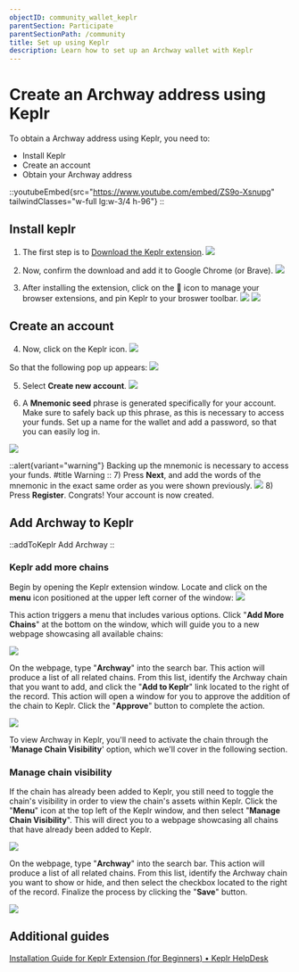 ```yaml
---
objectID: community_wallet_keplr
parentSection: Participate
parentSectionPath: /community
title: Set up using Keplr
description: Learn how to set up an Archway wallet with Keplr
---
```


# Create an Archway address using Keplr

To obtain a Archway address using Keplr, you need to:
- Install Keplr
- Create an account 
- Obtain your Archway address

::youtubeEmbed{src="https://www.youtube.com/embed/ZS9o-Xsnupg" tailwindClasses="w-full lg:w-3/4 h-96"}
::


## Install keplr

1) The first step is to <a href="https://chrome.google.com/webstore/detail/keplr/dmkamcknogkgcdfhhbddcghachkejeap" target="_blank">Download the Keplr extension</a>.
![](/images/docs/keplr-04.png)


2) Now, confirm the download and add it to Google Chrome (or Brave).
![](/images/docs/keplr-03.png)

3) After installing the extension, click on the :jigsaw:	 icon to manage your browser extensions, and pin Keplr to your broswer toolbar. 
![](/images/docs/keplr-icon-arrow-resized1.png)
![](/images/docs/keplr-arrow-resized-2.png)


## Create an account
4) Now, click on the Keplr icon.
![](/images/docs/keplr-icon-arrow-2.png)


So that the following pop up appears:
![](/images/docs/keplr02.png)

5) Select **Create new account**. 
![](/images/docs/keplr-create-arrow.png)

6) A **Mnemonic seed** phrase is generated specifically for your account. Make sure to safely back up this phrase, as this is necessary to access your funds. Set up a name for the wallet and add a password, so that you can easily log in.


![](/images/docs/keplr03.png)

::alert{variant="warning"}
Backing up the mnemonic is necessary to access your funds.
#title
Warning
::
7) Press **Next**, and add the words of the mnemonic in the exact same order as you were shown previously.
![](/public/images/docs/)
8) Press **Register**. Congrats! Your account is now created.


## Add Archway to Keplr


::addToKeplr
Add Archway
::

### Keplr add more chains
Begin by opening the Keplr extension window. Locate and click on the **menu** icon positioned at the upper left corner of the window:
![](/images/docs/keplr/keplr-menu.png)

This action triggers a menu that includes various options. Click "**Add More Chains**" at the bottom on the window, which will guide you to a new webpage showcasing all available chains:

![](/images/docs/keplr/keplr-add-more-chains.png)

On the webpage, type "**Archway**" into the search bar. This action will produce a list of all related chains. From this list, identify the Archway chain that you want to add, and click the "**Add to Keplr**" link located to the right of the record. This action will open a window for you to approve the addition of the chain to Keplr. Click the "**Approve**" button to complete the action.

![](/images/docs/keplr/keplr-chains-listing.png)

To view Archway in Keplr, you'll need to activate the chain through the '**Manage Chain Visibility**' option, which we'll cover in the following section.

### Manage chain visibility

If the chain has already been added to Keplr, you still need to toggle the chain's visibility in order to view the chain's assets within Keplr. Click the "**Menu**" icon at the top left of the Keplr window, and then select "**Manage Chain Visibility**". This will direct you to a webpage showcasing all chains that have already been added to Keplr.

![](/images/docs/keplr/keplr-manage-chain-visibility.png)

On the webpage, type "**Archway**" into the search bar. This action will produce a list of all related chains. From this list, identify the Archway chain you want to show or hide, and then select the checkbox located to the right of the record. Finalize the process by clicking the "**Save**" button.

![](/images/docs/keplr/keplr-enable-chains.png)

## Additional guides

<a href="https://help.keplr.app/articles/installation-guide-for-keplr-extension-for-beginners">Installation Guide for Keplr Extension (for Beginners) • Keplr HelpDesk </a>
